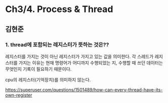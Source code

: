 # Ch3/4. Process & Thread 

## 김현준
### 1. thread에 포함되는 레지스터가 뜻하는 것은??
레지스터를 가지는 것이 아닌 레지스터가 가지고 있는 값을 의미한다.
각 스레드가 레지스터를 가지는 이유는 현재 명령어가 어디까지 수행되었는 지, 수행할 때 쓰던 데이터는 무엇인지 기록이 필요하기 때문이다.

cpu의 레지스터(기억장치)를 의미하지 않는다.

https://superuser.com/questions/1501489/how-can-every-thread-have-its-own-register
